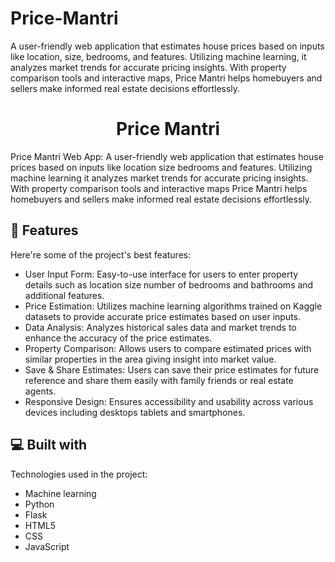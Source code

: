 # Price-Mantri
A user-friendly web application that estimates house prices based on inputs like location, size, bedrooms, and features. Utilizing machine learning, it analyzes market trends for accurate pricing insights. With property comparison tools and interactive maps, Price Mantri helps homebuyers and sellers make informed real estate decisions effortlessly.
<h1 align="center" id="title">Price Mantri</h1>

<p id="description">Price Mantri Web App: A user-friendly web application that estimates house prices based on inputs like location size bedrooms and features. Utilizing machine learning it analyzes market trends for accurate pricing insights. With property comparison tools and interactive maps Price Mantri helps homebuyers and sellers make informed real estate decisions effortlessly.</p>





  
  
<h2>🧐 Features</h2>

Here're some of the project's best features:

*   User Input Form: Easy-to-use interface for users to enter property details such as location size number of bedrooms and bathrooms and additional features.
*   Price Estimation: Utilizes machine learning algorithms trained on Kaggle datasets to provide accurate price estimates based on user inputs.
*   Data Analysis: Analyzes historical sales data and market trends to enhance the accuracy of the price estimates.
*   Property Comparison: Allows users to compare estimated prices with similar properties in the area giving insight into market value.
*   Save & Share Estimates: Users can save their price estimates for future reference and share them easily with family friends or real estate agents.
*   Responsive Design: Ensures accessibility and usability across various devices including desktops tablets and smartphones.


  
  
<h2>💻 Built with</h2>

Technologies used in the project:

*   Machine learning
*   Python
*   Flask
*   HTML5
*   CSS
*   JavaScript
